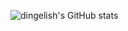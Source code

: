 ![dingelish's GitHub stats](https://github-readme-stats.vercel.app/api?username=dingelish&count_private=true&show_icons=true)
